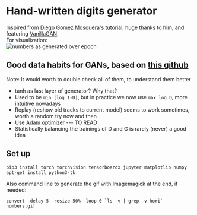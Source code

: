# Hand-written digits generator
Inspired from [Diego Gomez Mosquera's tutorial](https://medium.com/ai-society/gans-from-scratch-1-a-deep-introduction-with-code-in-pytorch-and-tensorflow-cb03cdcdba0f), huge thanks to him, and featuring [VanillaGAN](https://arxiv.org/abs/1406.2661).  
For visualization:  
![numbers as generated over epoch](images/numbers.gif)

## Good data habits for GANs, based on [this github](https://github.com/soumith/ganhacks)
Note: It would worth to double check all of them, to understand them better
- tanh as last layer of generator? Why that?
- Used to be `min (log 1-D)`, but in practice we now use `max log D`, more intuitive nowadays
- Replay (reshow old tracks to current model) seems to work sometimes, worth a random try now and then
- Use [Adam optimizer](https://arxiv.org/pdf/1412.6980.pdf) --- TO READ
- Statistically balancing the trainings of D and G is rarely (never) a good idea

## Set up
```shell
pip3 install torch torchvision tensorboardx jupyter matplotlib numpy
apt-get install python3-tk
```
 Also command line to generate the gif ẁith Imagemagick at the end, if needed:
 ```shell
 convert -delay 5 -resize 50% -loop 0 `ls -v | grep -v hori` numbers.gif
 ```